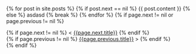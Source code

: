 {% for post in site.posts %}
  {% if post.next == nil %}
  {{ post.content }}
  {% else %}
  asdasd
  {% break %}
{% endfor %}
    <!-- ** {{page.next.url}}, {{page.previous.url}} ** -->
{% if page.next != nil or page.previous != nil %}
<section id="nav">
    <div>
{% if page.next != nil %}
        &lt;&nbsp;<a href="{{page.next.url}}">{{page.next.title}}</a>
{% endif %}
    </div>
    <div>
{% if page.previous != nil %}
        <a href="{{page.previous.url}}">{{page.previous.title}}</a>&nbsp;&gt;
{% endif %}
    </div>
</section>
{% endif %}
